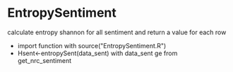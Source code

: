 # EntropySentiment

calculate entropy shannon for all sentiment and return a value for each row

* import function with source("EntropySentiment.R")
* Hsent<-entropySent(data_sent) with data_sent ge from get_nrc_sentiment
